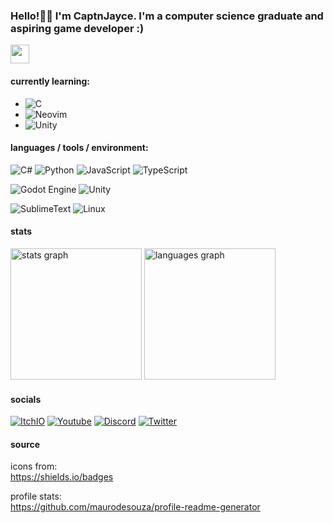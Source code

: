 ### Hello!👋🏻 I'm CaptnJayce. I'm a computer science graduate and aspiring game developer :)
<img src="https://media1.tenor.com/m/89MPCBQDPKYAAAAd/plink-nerd.gif" width="30px">



#### currently learning:
- ![C](https://img.shields.io/badge/-black?style=flat-square&logo=c)
- ![Neovim](https://img.shields.io/badge/Neovim-black?style=flat-square&logo=neovim)
- ![Unity](https://img.shields.io/badge/Unity-black?style=flat-square&logo=unity)

#### languages / tools / environment: 
![C#](https://img.shields.io/badge/C%23-black?style=flat-square)
![Python](https://img.shields.io/badge/Python-black?style=flat-square&logo=python)
![JavaScript](https://img.shields.io/badge/JavaScript-black?style=flat-square&logo=javascript)
![TypeScript](https://img.shields.io/badge/TypeScript-black?style=flat-square&logo=typescript)

![Godot Engine](https://img.shields.io/badge/Godot-black?style=flat-square&logo=godot%20engine)
![Unity](https://img.shields.io/badge/Unity-black?style=flat-square&logo=unity)

![SublimeText](https://img.shields.io/badge/Sublime-black?style=flat-square&logo=sublimetext)
![Linux](https://img.shields.io/badge/Linux-black?style=flat-square&logo=linux)

#### stats
<div align ="left">
<img src="https://github-readme-stats.vercel.app/api?username=CaptnJayce&hide_title=false&hide_rank=false&show_icons=true&include_all_commits=true&count_private=true&disable_animations=false&theme=midnight-purple&locale=en&hide_border=true&order=1" alt="stats graph" height="210"/>
<img src="https://github-readme-stats.vercel.app/api/top-langs?username=CaptnJayce&locale=en&hide_title=false&layout=donut&langs_count=6&theme=midnight-purple&hide_border=true&order=2"alt="languages graph" height="210"/>
</div>

#### socials
[![ItchIO](https://img.shields.io/badge/ItchIO-black?style=flat-square&logo=itch.io)](https://captnjayce.itch.io/)
[![Youtube](https://img.shields.io/badge/YouTube-black?style=flat-square&logo=youtube)](www.youtube.com/@captnjayce)
[![Discord](https://img.shields.io/badge/-Discord-black?style=flat-square&logo=discord)](https://discord.com/users/775894736623239260)
[![Twitter](https://img.shields.io/badge/-Twitter-black?style=flat-square&logo=X)](https://twitter.com/https://x.com/CaptnJayce)

#### source
icons from:\
https://shields.io/badges

profile stats:\
https://github.com/maurodesouza/profile-readme-generator
